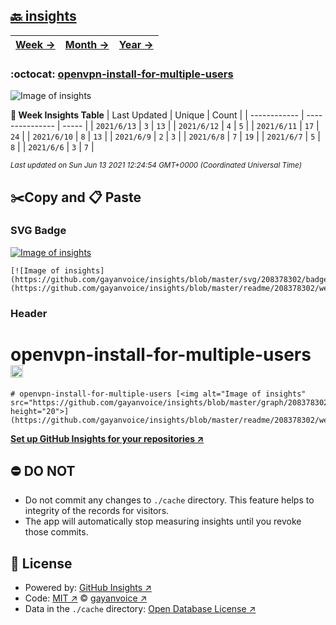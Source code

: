 ## [🔙 insights](https://github.com/gayanvoice/insights)
| [**Week →**](https://github.com/gayanvoice/insights/blob/master/readme/208378302/week.md) | [**Month →**](https://github.com/gayanvoice/insights/blob/master/readme/208378302/month.md) | [**Year →**](https://github.com/gayanvoice/insights/blob/master/readme/208378302/year.md) |
 | ------------ | --------------- | ----- |

### :octocat: [openvpn-install-for-multiple-users](https://github.com/gayanvoice/openvpn-install-for-multiple-users)
![Image of insights](https://github.com/gayanvoice/insights/blob/master/graph/208378302/large/week.png)

**:calendar: Week Insights Table**
| Last Updated | Unique | Count |
 | ------------ | --------------- | ----- |
 | `2021/6/13` |  `3` | `13` |
 | `2021/6/12` |  `4` | `5` |
 | `2021/6/11` |  `17` | `24` |
 | `2021/6/10` |  `8` | `13` |
 | `2021/6/9` |  `2` | `3` |
 | `2021/6/8` |  `7` | `19` |
 | `2021/6/7` |  `5` | `8` |
 | `2021/6/6` |  `3` | `7` |

<small><i>Last updated on Sun Jun 13 2021 12:24:54 GMT+0000 (Coordinated Universal Time)</i></small>

## ✂️Copy and 📋 Paste
### SVG Badge
[![Image of insights](https://github.com/gayanvoice/insights/blob/master/svg/208378302/badge.svg)](https://github.com/gayanvoice/insights/blob/master/readme/208378302/week.md)
```readme
[![Image of insights](https://github.com/gayanvoice/insights/blob/master/svg/208378302/badge.svg)](https://github.com/gayanvoice/insights/blob/master/readme/208378302/week.md)
```
### Header
# openvpn-install-for-multiple-users [<img alt="Image of insights" src="https://github.com/gayanvoice/insights/blob/master/graph/208378302/small/week.png" height="20">](https://github.com/gayanvoice/insights/blob/master/readme/208378302/week.md)
```readme
# openvpn-install-for-multiple-users [<img alt="Image of insights" src="https://github.com/gayanvoice/insights/blob/master/graph/208378302/small/week.png" height="20">](https://github.com/gayanvoice/insights/blob/master/readme/208378302/week.md)
```
[**Set up GitHub Insights for your repositories ↗️**](https://github.com/gayanvoice/github-insights)
## ⛔ DO NOT
- Do not commit any changes to `./cache` directory. This feature helps to integrity of the records for visitors.
- The app will automatically stop measuring insights until you revoke those commits.
## 📄 License
- Powered by: [GitHub Insights ↗️](https://github.com/gayanvoice/github-insights)
- Code: [MIT ↗️](./LICENSE) © [gayanvoice ↗️](https://github.com/gayanvoice)
- Data in the `./cache` directory: [Open Database License ↗️](https://opendatacommons.org/licenses/odbl/1-0/)